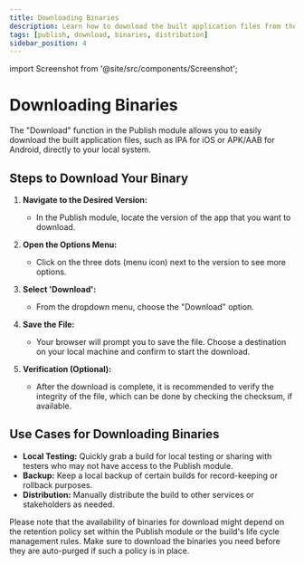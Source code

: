 ```yaml
---
title: Downloading Binaries
description: Learn how to download the built application files from the Publish module in Appcircle
tags: [publish, download, binaries, distribution]
sidebar_position: 4
---
```


import Screenshot from '@site/src/components/Screenshot';

# Downloading Binaries

The "Download" function in the Publish module allows you to easily download the built application files, such as IPA for iOS or APK/AAB for Android, directly to your local system.

<Screenshot url='https://cdn.appcircle.io/docs/assets/be-3857-pub3.png' />

## Steps to Download Your Binary

1. **Navigate to the Desired Version:**

   - In the Publish module, locate the version of the app that you want to download.

2. **Open the Options Menu:**

   - Click on the three dots (menu icon) next to the version to see more options.

3. **Select 'Download':**

   - From the dropdown menu, choose the "Download" option.

4. **Save the File:**

   - Your browser will prompt you to save the file. Choose a destination on your local machine and confirm to start the download.

5. **Verification (Optional):**
   - After the download is complete, it is recommended to verify the integrity of the file, which can be done by checking the checksum, if available.

## Use Cases for Downloading Binaries

- **Local Testing:** Quickly grab a build for local testing or sharing with testers who may not have access to the Publish module.
- **Backup:** Keep a local backup of certain builds for record-keeping or rollback purposes.
- **Distribution:** Manually distribute the build to other services or stakeholders as needed.

Please note that the availability of binaries for download might depend on the retention policy set within the Publish module or the build's life cycle management rules. Make sure to download the binaries you need before they are auto-purged if such a policy is in place.
